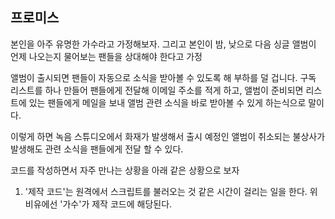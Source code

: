 ## 프로미스

본인을 아주 유명한 가수라고 가정해보자. 그리고 본인이 밤, 낮으로 다음 싱글 앨범이 언제 나오는지 물어보는 팬들을 상대해야 한다고 가정

앨범이 출시되면 팬들이 자동으로 소식을 받아볼 수 있도록 해 부하를 덜 겁니다. 구독 리스트를 하나 만들어 팬들에게 전달해 이메일 주소를 적게 하고, 앨범이 준비되면 리스트에 있는 팬들에게 메일을 보내 앨범 관련 소식을 바로 받아볼 수 있게 하는식으로 말이다.

 이렇게 하면 녹음 스튜디오에서 화재가 발생해서 출시 예정인 앨범이 취소되는 불상사가 발생해도 관련 소식을 팬들에게 전달 할 수 있다.

코드를 작성하면서 자주 만나는 상황을 아래 같은 상황으로 보자

1. '제작 코드'는 원격에서 스크립트를 불러오는 것 같은 시간이 걸리는 일을 한다. 위 비유에선 '가수'가 제작 코드에 해당된다.
